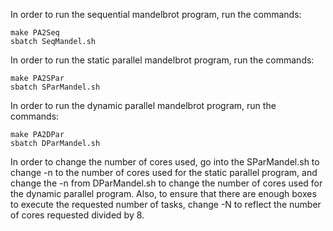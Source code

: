 In order to run the sequential mandelbrot program, run the commands:  
```
make PA2Seq  
sbatch SeqMandel.sh  
```
In order to run the static parallel mandelbrot program, run the commands:  
```
make PA2SPar  
sbatch SParMandel.sh  
```
In order to run the dynamic parallel mandelbrot program, run the commands:  
```
make PA2DPar
sbatch DParMandel.sh
```
In order to change the number of cores used, go into the SParMandel.sh to change -n to the number of cores used for the static parallel program, and change the -n from DParMandel.sh to change the number of cores used for the dynamic parallel program. Also, to ensure that there are enough boxes to execute the requested number of tasks, change -N to reflect the number of cores requested divided by 8.
